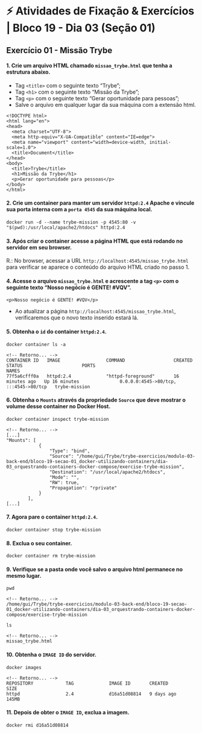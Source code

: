 # &#9889; Atividades de Fixação & Exercícios | Bloco 19 - Dia 03 (Seção 01)

## Exercício 01 - Missão Trybe

#### 1. Crie um arquivo HTML chamado `missao_trybe.html` que tenha a estrutura abaixo.
- Tag `<title>` com o seguinte texto “Trybe”;
- Tag `<h1>` com o seguinte texto “Missão da Trybe”;
- Tag `<p>` com o seguinte texto “Gerar oportunidade para pessoas”;
- Salve o arquivo em qualquer lugar da sua máquina com a extensão html.
```
<!DOCTYPE html>
<html lang="en">
<head>
  <meta charset="UTF-8">
  <meta http-equiv="X-UA-Compatible" content="IE=edge">
  <meta name="viewport" content="width=device-width, initial-scale=1.0">
  <title>Document</title>
</head>
<body>
  <title>Trybe</title>
  <h1>Missão da Trybe</h1>
  <p>Gerar oportunidade para pessoas</p>
</body>
</html>
```

#### 2. Crie um container para manter um servidor `httpd:2.4` Apache e vincule sua porta interna com a `porta 4545` da sua máquina local.
```
docker run -d --name trybe-mission -p 4545:80 -v "$(pwd):/usr/local/apache2/htdocs" httpd:2.4
```

#### 3. Após criar o container acesse a página HTML que está rodando no servidor em seu browser.
R.: No browser, acessar a URL `http://localhost:4545/missao_trybe.html` para verificar se aparece o conteúdo do arquivo HTML criado no passo 1.

#### 4. Acesse o arquivo `missao_trybe.html` e acrescente a tag `<p>` com o seguinte texto “Nosso negócio é GENTE! #VQV”.
```
<p>Nosso negócio é GENTE! #VQV</p>
```
- Ao atualizar a página `http://localhost:4545/missao_trybe.html`, verificaremos que o novo texto inserido estará lá.

#### 5. Obtenha o `id` do container `httpd:2.4`.
```
docker container ls -a

<!-- Retorno... -->
CONTAINER ID   IMAGE                 COMMAND                  CREATED          STATUS                      PORTS                                   NAMES
77f5a6cfff0a   httpd:2.4             "httpd-foreground"       16 minutes ago   Up 16 minutes               0.0.0.0:4545->80/tcp, :::4545->80/tcp   trybe-mission
```

#### 6. Obtenha o `Mounts` através da propriedade `Source` que deve mostrar o volume desse container no Docker Host.
```
docker container inspect trybe-mission

<!-- Retorno... -->
[...]
"Mounts": [
            {
                "Type": "bind",
                "Source": "/home/gui/Trybe/trybe-exercicios/modulo-03-back-end/bloco-19-secao-01_docker-utilizando-containers/dia-03_orquestrando-containers-docker-compose/exercise-trybe-mission",
                "Destination": "/usr/local/apache2/htdocs",
                "Mode": "",
                "RW": true,
                "Propagation": "rprivate"
            }
        ],
[...]
```

#### 7. Agora pare o container `httpd:2.4`.
```
docker container stop trybe-mission
```

#### 8. Exclua o seu container.
```
docker container rm trybe-mission
```

#### 9. Verifique se a pasta onde você salvo o arquivo html permanece no mesmo lugar.
```
pwd

<!-- Retorno... -->
/home/gui/Trybe/trybe-exercicios/modulo-03-back-end/bloco-19-secao-01_docker-utilizando-containers/dia-03_orquestrando-containers-docker-compose/exercise-trybe-mission
```
```
ls

<!-- Retorno... -->
missao_trybe.html
```

#### 10. Obtenha o `IMAGE ID` do servidor.
```
docker images

<!-- Retorno... -->
REPOSITORY            TAG             IMAGE ID       CREATED          SIZE
httpd                 2.4             d16a51d08814   9 days ago       145MB
```

#### 11. Depois de obter o `IMAGE ID`, exclua a imagem.
```
docker rmi d16a51d08814
```